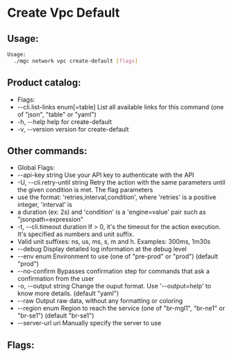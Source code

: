 # Create Vpc Default

## Usage:
```bash
Usage:
  ./mgc network vpc create-default [flags]
```

## Product catalog:
- Flags:
- --cli.list-links enum[=table]   List all available links for this command (one of "json", "table" or "yaml")
- -h, --help                          help for create-default
- -v, --version                       version for create-default

## Other commands:
- Global Flags:
- --api-key string           Use your API key to authenticate with the API
- -U, --cli.retry-until string   Retry the action with the same parameters until the given condition is met. The flag parameters
- use the format: 'retries,interval,condition', where 'retries' is a positive integer, 'interval' is
- a duration (ex: 2s) and 'condition' is a 'engine=value' pair such as "jsonpath=expression"
- -t, --cli.timeout duration     If > 0, it's the timeout for the action execution. It's specified as numbers and unit suffix.
- Valid unit suffixes: ns, us, ms, s, m and h. Examples: 300ms, 1m30s
- --debug                    Display detailed log information at the debug level
- --env enum                 Environment to use (one of "pre-prod" or "prod") (default "prod")
- --no-confirm               Bypasses confirmation step for commands that ask a confirmation from the user
- -o, --output string            Change the ouput format. Use '--output=help' to know more details. (default "yaml")
- --raw                      Output raw data, without any formatting or coloring
- --region enum              Region to reach the service (one of "br-mgl1", "br-ne1" or "br-se1") (default "br-se1")
- --server-url uri           Manually specify the server to use

## Flags:
```bash

```

